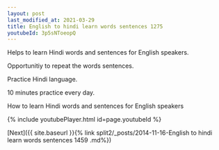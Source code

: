 ```yaml
---
layout: post
last_modified_at: 2021-03-29
title: English to hindi learn words sentences 1275 
youtubeId: 3p5sNToeopQ
---
```

 
 
Helps to learn Hindi words and sentences for English speakers.

Opportunitiy to repeat the words sentences. 

Practice Hindi language. 
 
10 minutes practice every day. 
 
How to learn Hindi words and sentences for English speakers 
 
{% include youtubePlayer.html id=page.youtubeId %}
 
 
[Next]({{ site.baseurl }}{% link  split2/_posts/2014-11-16-English to hindi learn words sentences 1459 .md%})
 
